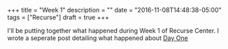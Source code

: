 +++
title = "Week 1"
description = ""
date = "2016-11-08T14:48:38-05:00"
tags = ["Recurse"]
draft = true
+++


I'll be putting together what happened during Week 1 of Recurse Center. I wrote a seperate post detailing what happened about [Day One](/recurse/day-1)


